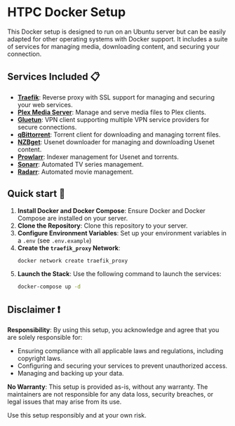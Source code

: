# HTPC Docker Setup

This Docker setup is designed to run on an Ubuntu server but can be easily adapted for other operating systems with Docker support. It includes a suite of services for managing media, downloading content, and securing your connection.

## Services Included 📋

- **[Traefik](https://traefik.io/)**: Reverse proxy with SSL support for managing and securing your web services.
- **[Plex Media Server](https://www.plex.tv/)**: Manage and serve media files to Plex clients.
- **[Gluetun](https://github.com/qdm12/gluetun)**: VPN client supporting multiple VPN service providers for secure connections.
- **[qBittorrent](https://www.qbittorrent.org/)**: Torrent client for downloading and managing torrent files.
- **[NZBget](https://nzbget.net/)**: Usenet downloader for managing and downloading Usenet content.
- **[Prowlarr](https://prowlarr.com/)**: Indexer management for Usenet and torrents.
- **[Sonarr](https://sonarr.tv/)**: Automated TV series management.
- **[Radarr](https://radarr.video/)**: Automated movie management.

## Quick start 🚀

1. **Install Docker and Docker Compose**: Ensure Docker and Docker Compose are installed on your server.
2. **Clone the Repository**: Clone this repository to your server.
3. **Configure Environment Variables**: Set up your environment variables in a `.env` (see  `.env.example`)
4. **Create the `traefik_proxy` Network**:
   ```bash
   docker network create traefik_proxy
   ```
5. **Launch the Stack**: Use the following command to launch the services:
   ```bash
   docker-compose up -d
   ```

## Disclaimer ❗️

**Responsibility**: By using this setup, you acknowledge and agree that you are solely responsible for:

- Ensuring compliance with all applicable laws and regulations, including copyright laws.
- Configuring and securing your services to prevent unauthorized access.
- Managing and backing up your data.

**No Warranty**: This setup is provided as-is, without any warranty. The maintainers are not responsible for any data loss, security breaches, or legal issues that may arise from its use.

Use this setup responsibly and at your own risk.
